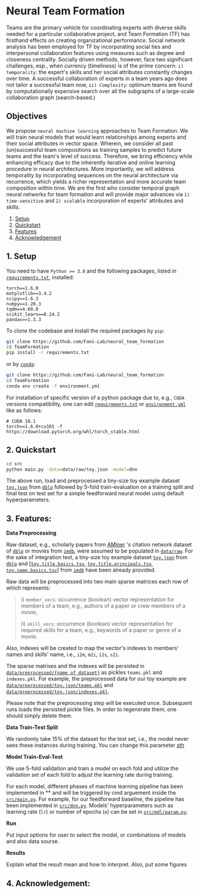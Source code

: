 # Neural Team Formation 
Teams are the primary vehicle for coordinating experts with diverse skills needed for a particular collaborative project, and Team Formation (TF) has firsthand effects on creating organizational performance. Social network analysis has been employed for TF by incorporating social ties and interpersonal collaboration features using measures such as degree and closeness centrality. Socially driven methods, however, face two significant challenges, esp., when currency (timeliness) is of the prime concern: ``i) temporality``: the expert's skills and her social attributes constantly changes over time. A successful collaboration of experts in a team years ago does not tailor a successful team now, ``ii) Complexity``: optimum teams are found by computationally expensive search over all the subgraphs of a large-scale collaboration graph (search-based.) 

## Objectives
We propose ``neural machine learning`` approaches to Team Formation. We will train neural models that would learn relationships among experts and their social attributes in vector space. Wherein, we consider all past (un)successful team compositions as training samples to predict future teams and the team's level of success. Therefore, we bring efficiency while enhancing efficacy due to the inherently iterative and online learning procedure in neural architectures. More importantly, we will address temporality by incorporating sequences on the neural architecture via recurrence, which yields a richer representation and more accurate team composition within time. We are the first who consider temporal graph neural networks for team formation and will provide major advances via ``1) time-sensitive`` and ``2) scalable`` incorporation of experts' attributes and skills. 

1. [Setup](#1-setup)
2. [Quickstart](#2-quickstart)
3. [Features](#3-features)
4. [Acknowledgement](#4-acknowledgement)

## 1. Setup
You need to have ``Python >= 3.8`` and the following packages, listed in [``requirements.txt``](requirements.txt), installed:
```
torch==1.6.0
matplotlib==3.4.2
scipy==1.6.3
numpy==1.20.3
tqdm==4.60.0
scikit_learn==0.24.2
pandas==1.3.3
```
To clone the codebase and install the required packages by ``pip``:
```sh
git clone https://github.com/Fani-Lab/neural_team_formation
cd TeamFormation
pip install -r requirements.txt
```
or by [``conda``](https://www.anaconda.com/products/individual):

```sh
git clone https://github.com/Fani-Lab/neural_team_formation
cd TeamFormation
conda env create -f environment.yml
```

For installation of specific version of a python package due to, e.g., ``CUDA`` versions compatibility, one can edit [``requirements.txt``](requirements.txt) or [``environment.yml``](environment.yml) like as follows:

```
# CUDA 10.1
torch==1.6.0+cu101 -f https://download.pytorch.org/whl/torch_stable.html
```
## 2. Quickstart

```sh
cd src
python main.py -data=data/raw/toy.json -model=dnn
```

The above run, load and preprocessed a tiny-size toy example dataset [``toy.json``](data/raw/toy.json) from [``dblp``](https://originalstatic.aminer.cn/misc/dblp.v12.7z) followed by 5-fold train-evaluation on a training split and final test on test set for a simple feedforward neural model using default hyperparameters.

## 3. Features:
**Data Preprocessing**

Raw dataset, e.g., scholarly papers from [AMiner](https://www.aminer.org/) 's citation network dataset of [``dblp``](https://originalstatic.aminer.cn/misc/dblp.v12.7z) or movies from [``imdb``](https://datasets.imdbws.com/), were assumed to be populated in [``data/raw``](data/raw). For the sake of integration test, a tiny-size toy example dataset [``toy.json``](data/raw/toy.json) from [``dblp``](https://originalstatic.aminer.cn/misc/dblp.v12.7z) and [[``toy.title.basics.tsv``](data/raw/toy.title.basics.tsv), [``toy.title.principals.tsv``](data/raw/toy.title.principals.tsv), [``toy.name.basics.tsv``](data/raw/toy.name.basics.tsv)] from [``imdb``](https://datasets.imdbws.com/) have been already provided.

Raw data will be preprocessed into two main sparse matrices each row of which represents: 

>i) ``member_vecs``: occurrence (boolean) vector representation for members of a team, e.g., authors of a paper or crew members of a movie,
> 
>ii) ``skill_vecs``: occurrence (boolean) vector representation for required skills for a team, e.g., keywords of a paper or genre of a movie.

Also, indexes will be created to map the vector's indexes to members' names and skills' name, i.e., ``i2m``, ``m2i``, ``i2s``, ``s2i``.

The sparse matrixes and the indexes will be persisted in [``data/preprocessed/{name of dataset}``](data/preprocessed/) as pickles ``teams.pkl`` and ``indexes.pkl``. For example, the preprocessed data for our toy example are [``data/preprocessed/toy.json/teams.pkl``](data/preprocessed/toy.json/teams.pkl) and [``data/preprocessed/toy.json/indexes.pkl``](data/preprocessed/toy.json/indexes.pkl).

Please note that the preprocessing step will be executed once. Subsequent runs loads the persisted pickle files. In order to regenerate them, one should simply delete them. 

**Data Train-Test Split**

We randomly take 15% of the dataset for the test set, i.e., the model never sees these instances during training. You can change this parameter [sth](./src/dal/data_utils.py)

**Model Train-Eval-Test**

We use 5-fold validation and train a model on each fold and utilize the validation set of each fold to adjust the learning rate during training.

For each model, different phases of machine learning pipeline has been implemented in ** and will be triggered by cmd arguement inside the [``src/main.py``](src/main.py). For example, for our feedforward baseline, the pipeline has been implemented in [``src/dnn.py``](src/dnn.py). Models' hyperparameters such as learning rate (``lr``) or number of epochs (``e``) can be set in [``src/mdl/param.py``](src/mdl/param.py).

**Run**

Put input options for user to select the model, or combinations of models and also data sourse.

**Results**

Explain what the result mean and how to interpret. Also, put some figures

## 4. Acknowledgement:

